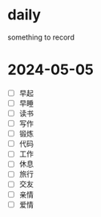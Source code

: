 # daily
something to record
# 2024-05-05
- [ ] 早起
- [ ] 早睡
- [ ] 读书
- [ ] 写作
- [ ] 锻炼
- [ ] 代码
- [ ] 工作
- [ ] 休息
- [ ] 旅行
- [ ] 交友
- [ ] 亲情
- [ ] 爱情
